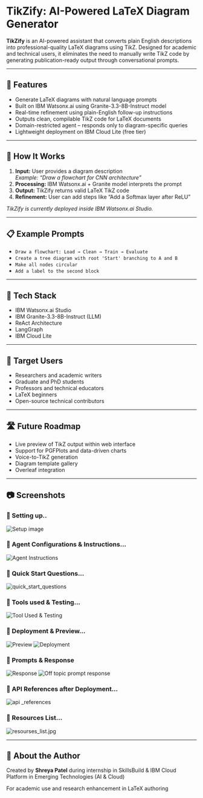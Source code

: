 # TikZify: AI-Powered LaTeX Diagram Generator

**TikZify** is an AI-powered assistant that converts plain English descriptions into professional-quality LaTeX diagrams using TikZ. Designed for academic and technical users, it eliminates the need to manually write TikZ code by generating publication-ready output through conversational prompts.

---

## 🚀 Features

- Generate LaTeX diagrams with natural language prompts  
- Built on IBM Watsonx.ai using Granite-3.3-8B-Instruct model  
- Real-time refinement using plain-English follow-up instructions  
- Outputs clean, compilable TikZ code for LaTeX documents  
- Domain-restricted agent – responds only to diagram-specific queries  
- Lightweight deployment on IBM Cloud Lite (free tier)

---

## 🧠 How It Works

1. **Input:** User provides a diagram description  
   _Example: “Draw a flowchart for CNN architecture”_
2. **Processing:** IBM Watsonx.ai + Granite model interprets the prompt  
3. **Output:** TikZify returns valid LaTeX TikZ code  
4. **Refinement:** User can add steps like “Add a Softmax layer after ReLU”

_TikZify is currently deployed inside IBM Watsonx.ai Studio._

---

## 📋 Example Prompts

- ```Draw a flowchart: Load → Clean → Train → Evaluate```
- ```Create a tree diagram with root 'Start' branching to A and B```
- ```Make all nodes circular```
- ```Add a label to the second block```

---

## 🔧 Tech Stack

- IBM Watsonx.ai Studio  
- IBM Granite-3.3-8B-Instruct (LLM)  
- ReAct Architecture
- LangGraph
- IBM Cloud Lite

---

## 👥 Target Users

- Researchers and academic writers  
- Graduate and PhD students  
- Professors and technical educators  
- LaTeX beginners  
- Open-source technical contributors  

---

## 🛣️ Future Roadmap

- Live preview of TikZ output within web interface  
- Support for PGFPlots and data-driven charts  
- Voice-to-TikZ generation  
- Diagram template gallery  
- Overleaf integration  

---

## 📷 Screenshots

### 🔹 Setting up..
![Setup image](setup.png)

### 🔹 Agent Configurations & Instructions...
![Agent Instructions](configuration-instructions.png)

### 🔹 Quick Start Questions...
![quick_start_questions](suggested-prompts.png)

### 🔹 Tools used & Testing...
![Tool Used & Testing](tools-used.png)

### 🔹 Deployment & Preview...
![Preview](agent-start.png)
![Deployment](deployment-and-preview.png)

### 🔹 Prompts & Response
![Response](prompt-response.png)
![Off topic prompt response](off-topic-prompt.png)

### 🔹 API References after Deployment...
![api _references](api-endpoints.png)

### 🔹 Resources List...
![resourses_list.jpg](resource-list.png)

---

## 🙋 About the Author

Created by **Shreya Patel** during internship in SkillsBuild & IBM Cloud Platform in Emerging Technologies (AI & Cloud)

For academic use and research enhancement in LaTeX authoring
